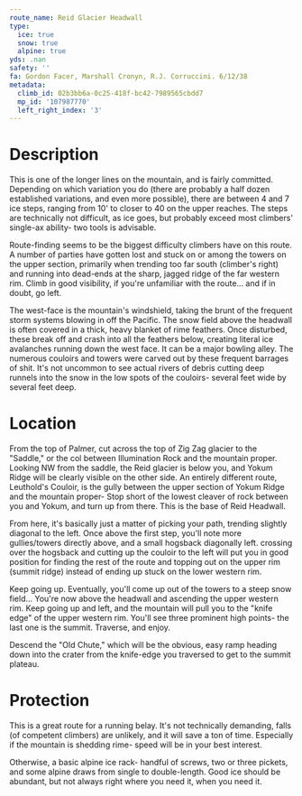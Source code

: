 ```yaml
---
route_name: Reid Glacier Headwall
type:
  ice: true
  snow: true
  alpine: true
yds: .nan
safety: ''
fa: Gordon Facer, Marshall Cronyn, R.J. Corruccini. 6/12/38
metadata:
  climb_id: 02b3bb6a-0c25-418f-bc42-7989565cbdd7
  mp_id: '107987770'
  left_right_index: '3'
---
```

# Description
This is one of the longer lines on the mountain, and is fairly committed. Depending on which variation you do (there are probably a half dozen established variations, and even more possible), there are between 4 and 7 ice steps, ranging from 10' to closer to 40 on the upper reaches. The steps are technically not difficult, as ice goes, but probably exceed most climbers' single-ax ability- two tools is advisable.

Route-finding seems to be the biggest difficulty climbers have on this route. A number of parties have gotten lost and stuck on or among the towers on the upper section, primarily when trending too far south (climber's right) and running into dead-ends at the sharp, jagged ridge of the far western rim. Climb in good visibility, if you're unfamiliar with the route... and if in doubt, go left.

The west-face is the mountain's windshield, taking the brunt of the frequent storm systems blowing in off the Pacific. The snow field above the headwall is often covered in a thick, heavy blanket of rime feathers. Once disturbed, these break off and crash into all the feathers below, creating literal ice avalanches running down the west face. It can be a major bowling alley. The numerous couloirs and towers were carved out by these frequent barrages of shit. It's not uncommon to see actual rivers of debris cutting deep runnels into the snow in the low spots of the couloirs- several feet wide by several feet deep.

# Location
From the top of Palmer, cut across the top of Zig Zag glacier to the "Saddle," or the col between Illumination Rock and the mountain proper. Looking NW from the saddle, the Reid glacier is below you, and Yokum Ridge will be clearly visible on the other side. An entirely different route, Leuthold's Couloir, is the gully between the upper section of Yokum Ridge and the mountain proper- Stop short of the lowest cleaver of rock between you and Yokum, and turn up from there. This is the base of Reid Headwall.

From here, it's basically just a matter of picking your path, trending slightly diagonal to the left. Once above the first step, you'll note more gullies/towers directly above, and a small hogsback diagonally left. crossing over the hogsback and cutting up the couloir to the left will put you in good position for finding the rest of the route and topping out on the upper rim (summit ridge) instead of ending up stuck on the lower western rim.

Keep going up. Eventually, you'll come up out of the towers to a steep snow field... You're now above the headwall and ascending the upper western rim. Keep going up and left, and the mountain will pull you to the "knife edge" of the upper western rim. You'll see three prominent high points- the last one is the summit. Traverse, and enjoy.

Descend the "Old Chute," which will be the obvious, easy ramp heading down into the crater from the knife-edge you traversed to get to the summit plateau.

# Protection
This is a great route for a running belay. It's not technically demanding, falls (of competent climbers) are unlikely, and it will save a ton of time. Especially if the mountain is shedding rime- speed will be in your best interest.

Otherwise, a basic alpine ice rack- handful of screws, two or three pickets, and some alpine draws from single to double-length. Good ice should be abundant, but not always right where you need it, when you need it.
